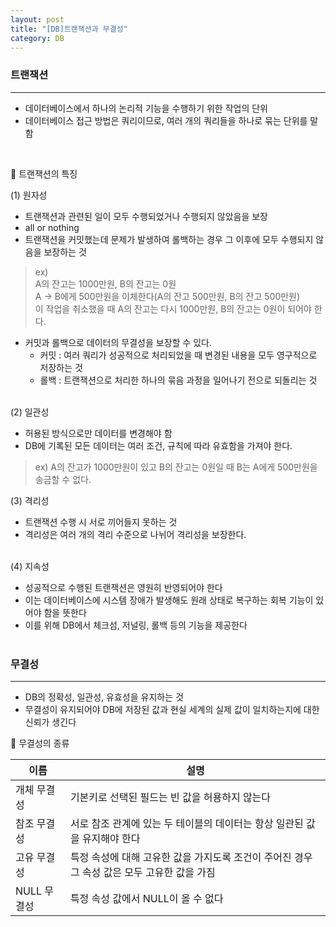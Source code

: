 ```yaml
---
layout: post
title: "[DB]트랜잭션과 무결성"
category: DB
---
```


### 트랜잭션
---
- 데이터베이스에서 하나의 논리적 기능을 수행하기 위한 작업의 단위
- 데이터베이스 접근 방법은 쿼리이므로, 여러 개의 쿼리들을 하나로 묶는 단위를 말함   

&nbsp;

🔘 트랜잭션의 특징  

(1) 원자성   
- 트랜잭션과 관련된 일이 모두 수행되었거나 수행되지 않았음을 보장
- all or nothing
- 트랜잭션을 커밋했는데 문제가 발생하여 롤백하는 경우 그 이후에 모두 수행되지 않음을 보장하는 것
> ex)   
> A의 잔고는 1000만원, B의 잔고는 0원   
> A -> B에게 500만원을 이체한다(A의 잔고 500만원, B의 잔고 500만원)   
> 이 작업을 취소했을 때 A의 잔고는 다시 1000만원, B의 잔고는 0원이 되어야 한다.

- 커밋과 롤백으로 데이터의 무결성을 보장할 수 있다.   
  -  커밋 : 여러 쿼리가 성공적으로 처리되었을 때 변경된 내용을 모두 영구적으로 저장하는 것   
  -  롤백 : 트랜잭션으로 처리한 하나의 묶음 과정을 일어나기 전으로 되돌리는 것   
&nbsp;

(2) 일관성   
- 허용된 방식으로만 데이터를 변경해야 함
- DB에 기록된 모든 데이터는 여러 조건, 규칙에 따라 유효함을 가져야 한다.
> ex) A의 잔고가 1000만원이 있고 B의 잔고는 0원일 때 B는 A에게 500만원을 송금할 수 없다.
&nbsp;


(3) 격리성   
- 트랜잭션 수행 시 서로 끼어들지 못하는 것
- 격리성은 여러 개의 격리 수준으로 나뉘어 격리성을 보장한다.   
&nbsp;

(4) 지속성   
- 성공적으로 수행된 트랜잭션은 영원히 반영되어야 한다
- 이는 데이터베이스에 시스템 장애가 발생해도 원래 상태로 복구하는 회복 기능이 있어야 함을 뜻한다
- 이를 위해 DB에서 체크섬, 저널링, 롤백 등의 기능을 제공한다   
&nbsp;


### 무결성
---
- DB의 정확성, 일관성, 유효성을 유지하는 것
- 무결성이 유지되어야 DB에 저장된 값과 현실 세계의 실제 값이 일치하는지에 대한 신뢰가 생긴다

🔘 무결성의 종류  


|이름|설명|
|---|---|
|개체 무결성| 기본키로 선택된 필드는 빈 값을 허용하지 않는다|
|참조 무결성| 서로 참조 관계에 있는 두 테이블의 데이터는 항상 일관된 값을 유지해야 한다|
|고유 무결성| 특정 속성에 대해 고유한 값을 가지도록 조건이 주어진 경우 그 속성 값은 모두 고유한 값을 가짐|
|NULL 무결성| 특정 속성 값에서 NULL이 올 수 없다|